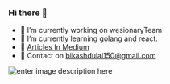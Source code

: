 ### Hi there 👋

- 🔭 I’m currently working on wesionaryTeam
- 🌱 I’m currently learning golang and react.
- :book:  [Articles In Medium](https://bikashdulal.medium.com/)
- :email: Contact on bikashdulal150@gmail.com


![enter image description here](https://github-readme-stats.vercel.app/api?username=Bikash888&&show_icons=true&title_color=ffffff&icon_color=bb2acf&text_color=daf7dc&bg_color=151515)
